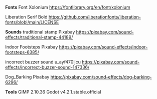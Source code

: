 **Fonts**
Font Xolonium 
https://fontlibrary.org/en/font/xolonium

Liberation Serif Bold
https://github.com/liberationfonts/liberation-fonts/blobl/main/LICENSE

**Sounds**
traditional stamp
Pixabay
https://pixabay.com/sound-effects/traditional-stamp-44189/

Indoor Footsteps
Pixabay
https://pixabay.com/sound-effects/indoor-footsteps-6385/

incorrect buzzer sound
u_ayf470ljcu
https://pixabay.com/sound-effects/incorrect-buzzer-sound-147336/

Dog_Barking
Pixabay
https://pixabay.com/sound-effects/dog-barking-6296/

**Tools**
GIMP 2.10.36
Godot v4.2.1.stable.official